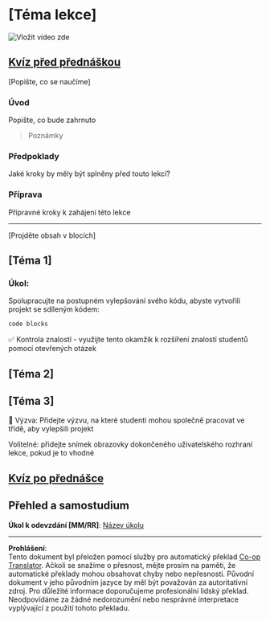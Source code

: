 <!--
CO_OP_TRANSLATOR_METADATA:
{
  "original_hash": "0494be70ad7fadd13a8c3d549c23e355",
  "translation_date": "2025-08-27T22:35:08+00:00",
  "source_file": "lesson-template/README.md",
  "language_code": "cs"
}
-->
# [Téma lekce]

![Vložit video zde](../../../lesson-template/video-url)

## [Kvíz před přednáškou](../../../lesson-template/quiz-url)

[Popište, co se naučíme]

### Úvod

Popište, co bude zahrnuto

> Poznámky

### Předpoklady

Jaké kroky by měly být splněny před touto lekcí?

### Příprava

Přípravné kroky k zahájení této lekce

---

[Projděte obsah v blocích]

## [Téma 1]

### Úkol:

Spolupracujte na postupném vylepšování svého kódu, abyste vytvořili projekt se sdíleným kódem:

```html
code blocks
```

✅ Kontrola znalostí - využijte tento okamžik k rozšíření znalostí studentů pomocí otevřených otázek

## [Téma 2]

## [Téma 3]

🚀 Výzva: Přidejte výzvu, na které studenti mohou společně pracovat ve třídě, aby vylepšili projekt

Volitelné: přidejte snímek obrazovky dokončeného uživatelského rozhraní lekce, pokud je to vhodné

## [Kvíz po přednášce](../../../lesson-template/quiz-url)

## Přehled a samostudium

**Úkol k odevzdání [MM/RR]**: [Název úkolu](assignment.md)

---

**Prohlášení**:  
Tento dokument byl přeložen pomocí služby pro automatický překlad [Co-op Translator](https://github.com/Azure/co-op-translator). Ačkoli se snažíme o přesnost, mějte prosím na paměti, že automatické překlady mohou obsahovat chyby nebo nepřesnosti. Původní dokument v jeho původním jazyce by měl být považován za autoritativní zdroj. Pro důležité informace doporučujeme profesionální lidský překlad. Neodpovídáme za žádné nedorozumění nebo nesprávné interpretace vyplývající z použití tohoto překladu.